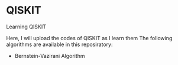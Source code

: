 # QISKIT
Learning QISKIT


Here, I will upload the codes of QISKIT as I learn them
The following algorithms are available in this reposiratory: 
* Bernstein-Vazirani Algorithm 